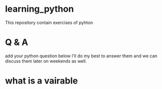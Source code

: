 # learning_python
This repository contain exercises of pyhton

# Q & A
add your python question below I'll do my best to answer them and we can discuss them later on weekends as well.

# what is a vairable

